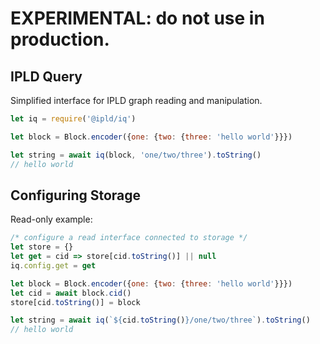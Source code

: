 # EXPERIMENTAL: do not use in production.

## IPLD Query

Simplified interface for IPLD graph reading and manipulation.

```javascript
let iq = require('@ipld/iq')

let block = Block.encoder({one: {two: {three: 'hello world'}}})

let string = await iq(block, 'one/two/three').toString()
// hello world
```

## Configuring Storage

Read-only example:

```javascript
/* configure a read interface connected to storage */
let store = {}
let get = cid => store[cid.toString()] || null
iq.config.get = get

let block = Block.encoder({one: {two: {three: 'hello world'}}})
let cid = await block.cid()
store[cid.toString()] = block

let string = await iq(`${cid.toString()}/one/two/three`).toString()
// hello world
```


